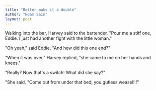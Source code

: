 ```yaml
---
title: "Better make it a double"
author: "Noam Sain"
layout: post
---
```


Walking into the bar, Harvey said to the bartender, "Pour me a stiff one, Eddie. I just had another fight with the little woman."

"Oh yeah," said Eddie. "And how did this one end?"

"When it was over," Harvey replied, "she came to me on her hands and knees."

"Really? Now that's a switch! What did she say?"

"She said, "Come out from under that bed, you gutless weasel!!!"
